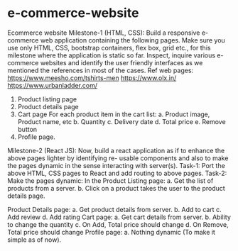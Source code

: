 # e-commerce-website
Ecommerce website
Milestone-1 (HTML, CSS):
Build a responsive e-commerce web application containing the following pages. Make sure you use only HTML, CSS, bootstrap containers, flex box, grid etc., for this milestone where the application is static so far.
Inspect, inquire various e-commerce websites and identify the user friendly interfaces as we mentioned the references in most of the cases.
Ref web pages:
https://www.meesho.com/tshirts-men https://www.olx.in/ https://www.urbanladder.com/
1. Product listing page
2. Product details page
3. Cart page
 For each product item in the cart list:
a. Product image, Product name, etc b. Quantity
c. Delivery date
d. Total price
e. Remove button
4. Profile page.

Milestone-2 (React JS):
Now, build a react application as if to enhance the above pages lighter by identifying re- usable components and also to make the pages dynamic in the sense interacting with server(s).
Task-1: Port the above HTML, CSS pages to React and add routing to above pages. Task-2: Make the pages dynamic:
In the Product Listing page:
a. Get the list of products from a server.
b. Click on a product takes the user to the product details page.
         
Product Details page:
a. Get product details from server. b. Add to cart
c. Add review
d. Add rating
Cart page:
a. Get cart details from server.
b. Ability to change the quantity
c. On Add, Total price should change
d. On Remove, Total price should change
Profile page:
a. Nothing dynamic (To make it simple as of now).
